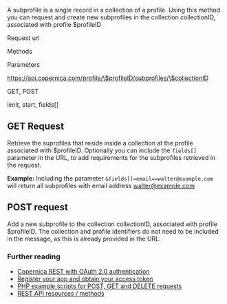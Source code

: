 A subprofile is a single record in a collection of a profile. Using this
method you can request and create new subprofiles in the collection
collectionID, associated with profile \$profileID

Request url

Methods

Parameters

https://api.copernica.com/profile/\$profileID/subprofiles/\$collectionID

GET, POST

limit, start, fields[]

GET Request
-----------

Retrieve the suprofiles that reside inside a collection at the profile
associated with \$profileID. Optionally you can include the `fields[]`
parameter in the URL, to add requirements for the subprofiles retrieved
in the request.

**Example:** Including the parameter
`&fields[]=email==walter@example.com` will return all subprofiles with
email address walter@example.com

POST request
------------

Add a new subprofile to the collection collectionID, associated with
profile \$profileID. The collection and profile identifiers do not need
to be included in the message, as this is already provided in the URL.

### Further reading

-   [Copernica REST with OAuth 2.0
    authentication](./setting-up-copernica-rest-service.en.md)
-   [Register your app and obtain your access
    token](./register-your-app-on-copernica-com.en.md)
-   [PHP example scripts for POST, GET and DELETE
    requests](./example-get-post-and-delete-requests.en.md)
-   [REST API resources / methods](./the-copernica-rest-api.en.md)

